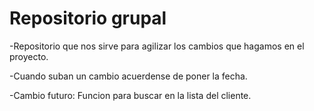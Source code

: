 # Repositorio grupal
-Repositorio que nos sirve para agilizar los cambios que hagamos en el proyecto.

-Cuando suban un cambio acuerdense de poner la fecha. 

-Cambio futuro: Funcion para buscar en la lista del cliente.
